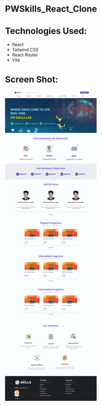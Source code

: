 # PWSkills_React_Clone

# Technologies Used:
- React
- Tailwind CSS
- React Router
- Vite

# Screen Shot:
![Output](screenshot/Screenshot-min.png)
